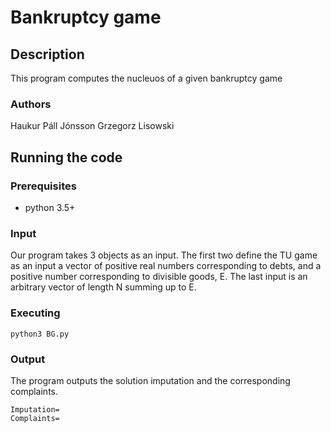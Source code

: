 # Bankruptcy game
## Description
This program computes the nucleuos of a given bankruptcy game
### Authors
Haukur Páll Jónsson
Grzegorz Lisowski
## Running the code
### Prerequisites
- python 3.5+

### Input
Our program takes $3$ objects as an input. The first two define the TU game as an input a vector of positive real numbers corresponding to debts, and a positive number corresponding to divisible goods, E. The last input is an arbitrary vector of length N summing up to E.
### Executing
    python3 BG.py
### Output
The program outputs the solution imputation and the corresponding complaints.
    
    Imputation=
    Complaints=